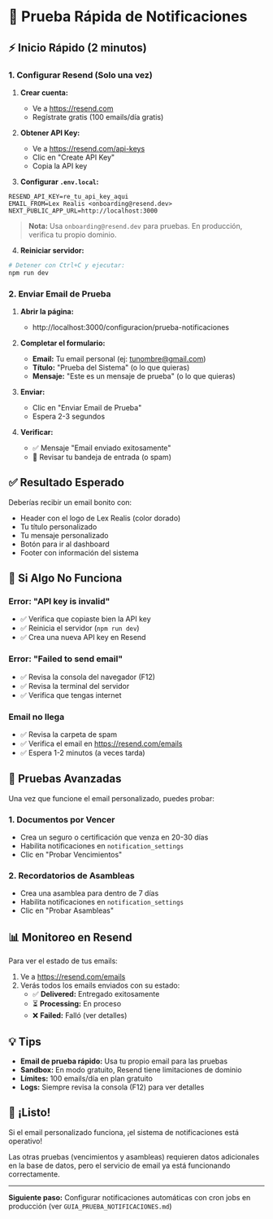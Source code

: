 # 🚀 Prueba Rápida de Notificaciones

## ⚡ Inicio Rápido (2 minutos)

### 1. Configurar Resend (Solo una vez)

1. **Crear cuenta:**
   - Ve a https://resend.com
   - Regístrate gratis (100 emails/día gratis)

2. **Obtener API Key:**
   - Ve a https://resend.com/api-keys
   - Clic en "Create API Key"
   - Copia la API key

3. **Configurar `.env.local`:**
```env
RESEND_API_KEY=re_tu_api_key_aqui
EMAIL_FROM=Lex Realis <onboarding@resend.dev>
NEXT_PUBLIC_APP_URL=http://localhost:3000
```

> **Nota:** Usa `onboarding@resend.dev` para pruebas. En producción, verifica tu propio dominio.

4. **Reiniciar servidor:**
```bash
# Detener con Ctrl+C y ejecutar:
npm run dev
```

### 2. Enviar Email de Prueba

1. **Abrir la página:**
   - http://localhost:3000/configuracion/prueba-notificaciones

2. **Completar el formulario:**
   - **Email:** Tu email personal (ej: tunombre@gmail.com)
   - **Título:** "Prueba del Sistema" (o lo que quieras)
   - **Mensaje:** "Este es un mensaje de prueba" (o lo que quieras)

3. **Enviar:**
   - Clic en "Enviar Email de Prueba"
   - Espera 2-3 segundos

4. **Verificar:**
   - ✅ Mensaje "Email enviado exitosamente"
   - 📧 Revisar tu bandeja de entrada (o spam)

## ✅ Resultado Esperado

Deberías recibir un email bonito con:
- Header con el logo de Lex Realis (color dorado)
- Tu título personalizado
- Tu mensaje personalizado
- Botón para ir al dashboard
- Footer con información del sistema

## 🐛 Si Algo No Funciona

### Error: "API key is invalid"
- ✅ Verifica que copiaste bien la API key
- ✅ Reinicia el servidor (`npm run dev`)
- ✅ Crea una nueva API key en Resend

### Error: "Failed to send email"
- ✅ Revisa la consola del navegador (F12)
- ✅ Revisa la terminal del servidor
- ✅ Verifica que tengas internet

### Email no llega
- ✅ Revisa la carpeta de spam
- ✅ Verifica el email en https://resend.com/emails
- ✅ Espera 1-2 minutos (a veces tarda)

## 🎯 Pruebas Avanzadas

Una vez que funcione el email personalizado, puedes probar:

### 1. Documentos por Vencer
- Crea un seguro o certificación que venza en 20-30 días
- Habilita notificaciones en `notification_settings`
- Clic en "Probar Vencimientos"

### 2. Recordatorios de Asambleas
- Crea una asamblea para dentro de 7 días
- Habilita notificaciones en `notification_settings`
- Clic en "Probar Asambleas"

## 📊 Monitoreo en Resend

Para ver el estado de tus emails:
1. Ve a https://resend.com/emails
2. Verás todos los emails enviados con su estado:
   - ✅ **Delivered:** Entregado exitosamente
   - ⏳ **Processing:** En proceso
   - ❌ **Failed:** Falló (ver detalles)

## 💡 Tips

- **Email de prueba rápido:** Usa tu propio email para las pruebas
- **Sandbox:** En modo gratuito, Resend tiene limitaciones de dominio
- **Límites:** 100 emails/día en plan gratuito
- **Logs:** Siempre revisa la consola (F12) para ver detalles

## 🎉 ¡Listo!

Si el email personalizado funciona, ¡el sistema de notificaciones está operativo! 

Las otras pruebas (vencimientos y asambleas) requieren datos adicionales en la base de datos, pero el servicio de email ya está funcionando correctamente.

---

**Siguiente paso:** Configurar notificaciones automáticas con cron jobs en producción (ver `GUIA_PRUEBA_NOTIFICACIONES.md`)

